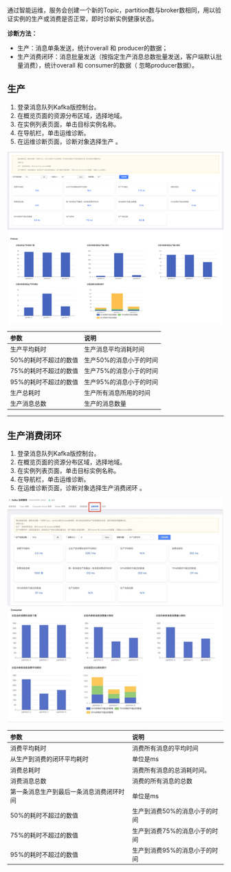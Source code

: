 通过智能运维，服务会创建一个新的Topic，partition数与broker数相同，用以验证实例的生产或消费是否正常，即时诊断实例健康状态。

**诊断方法：**
- 生产：消息单条发送，统计overall 和 producer的数据；
- 生产消费闭环：消息批量发送（按指定生产消息总数批量发送，客户端默认批量消费），统计overall 和 consumer的数据（ 忽略producer数据）。

## 生产
1. 登录消息队列Kafka版控制台。
2. 在概览页面的资源分布区域，选择地域。
3. 在实例列表页面，单击目标实例名称。
4. 在导航栏，单击运维诊断。
5. 在运维诊断页面，诊断对象选择生产 。


![运维诊断1](/documentation/Middleware/JCS-for-Kafka/image/intelligenceOperation-consumer1.jpg)
![运维诊断2](/documentation/Middleware/JCS-for-Kafka/image/intelligenceOperation-consumer2.jpg)

|参数| 说明 | 
|:--|:---|
| 生产平均耗时 |生产消息平均消耗时间|
|  50%的耗时不超过的数值 |  生产50%的消息小于的时间| 
|  75%的耗时不超过的数值 |  生产75%的消息小于的时间| 
|  95%的耗时不超过的数值	| 生产95%的消息小于的时间| 
| 生产总耗时	| 生产所有消息所用的时间| 
| 生产消息总数	| 生产的消息数量| 
***


## 生产消费闭环
1. 登录消息队列Kafka版控制台。
2. 在概览页面的资源分布区域，选择地域。
3. 在实例列表页面，单击目标实例名称。
4. 在导航栏，单击运维诊断。
5. 在运维诊断页面，诊断对象选择生产消费闭环 。

![运维诊断3](/documentation/Middleware/JCS-for-Kafka/image/intelligenceOperation-producter.jpg)
![运维诊断4](/documentation/Middleware/JCS-for-Kafka/image/intelligenceOperation-producter2.jpg)

|参数| 说明 | 
|:--|:---|
|消费平均耗时 |消费所有消息的平均时间|
|  从生产到消费的闭环平均耗时 |  单位是ms| 
|  消费总耗时 |  消费所有消息的总消耗时间。| 
| 消费消息总数	| 消费的所有消息的总数| 
| 第一条消息生产到最后一条消息消费闭环时间	| 单位是ms| 
|  50%的耗时不超过的数值 |  生产到消费50%的消息小于的时间| 
|  75%的耗时不超过的数值 |  生产到消费75%的消息小于的时间| 
|  95%的耗时不超过的数值	| 生产到消费95%的消息小于的时间| 

